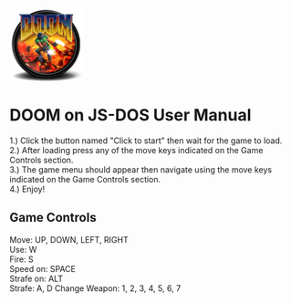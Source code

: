 
<img src="android-chrome-192x192.png" width="128px" height="128px">

# DOOM on JS-DOS User Manual
1.) Click the button named "Click to start" then wait for the game to load.<br>
2.) After loading press any of the move keys indicated on the Game Controls section.<br>
3.) The game menu should appear then navigate using the move keys indicated on the Game Controls section.<br>
4.) Enjoy!

## Game Controls
Move: UP, DOWN, LEFT, RIGHT<br>
Use: W<br>
Fire: S<br>
Speed on: SPACE<br>
Strafe on: ALT<br>
Strafe: A, D
Change Weapon: 1, 2, 3, 4, 5, 6, 7
